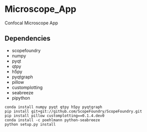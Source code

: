 # Microscope_App
Confocal Microscope App

## Dependencies
- scopefoundry
- numpy
- pyqt
- qtpy
- h5py
- pyqtgraph
- pillow
- customplotting
- seabreeze
- pipython

```
conda install numpy pyqt qtpy h5py pyqtgraph
pip install git+git://github.com/ScopeFoundry/ScopeFoundry.git
pip install pillow customplotting==0.1.4.dev0
conda install -c poehlmann python-seabreeze
python setup.py install
```
